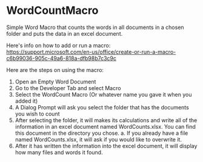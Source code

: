 # WordCountMacro
Simple Word Macro that counts the words in all documents in a chosen folder and puts the data in an excel document.

Here's info on how to add or run a macro:  https://support.microsoft.com/en-us/office/create-or-run-a-macro-c6b99036-905c-49a6-818a-dfb98b7c3c9c

Here are the steps on using the macro:
1.	Open an Empty Word Document
2.	Go to the Developer Tab and select Macro
3.	Select the WordCount Macro (Or whatever name you gave it when you added it)
4.	A Dialog Prompt will ask you select the folder that has the documents you wish to count
5.	After selecting the folder, it will makes its calculations and write all of the information in an excel document named WordCounts.xlsx.
    You can find this document in the directory you chose.
    a.	If you already have a file named WordCounts.xlsx, it will ask if you would like to overwrite it.
6.	After it has written the information into the excel document, it will display how many files and words it found.
